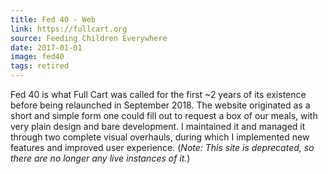 ```yaml
---
title: Fed 40 - Web
link: https://fullcart.org
source: Feeding Children Everywhere
date: 2017-01-01
image: fed40
tags: retired
---
```

Fed 40 is what Full Cart was called for the first ~2 years of its existence before being relaunched in September 2018. The website originated as a short and simple form one could fill out to request a box of our meals, with very plain design and bare development. I maintained it and managed it through two complete visual overhauls, during which I implemented new features and improved user experience. (*Note: This site is deprecated, so there are no longer any live instances&nbsp;of it.*)